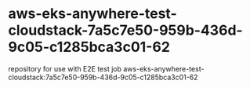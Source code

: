 # aws-eks-anywhere-test-cloudstack-7a5c7e50-959b-436d-9c05-c1285bca3c01-62
repository for use with E2E test job aws-eks-anywhere-test-cloudstack:7a5c7e50-959b-436d-9c05-c1285bca3c01-62
